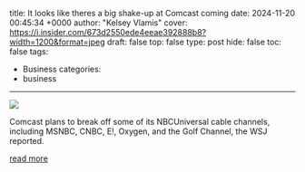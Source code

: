 title: It looks like theres a big shake-up at Comcast coming
date: 2024-11-20 00:45:34 +0000
author: "Kelsey Vlamis"
cover: https://i.insider.com/673d2550ede4eeae392888b8?width=1200&format=jpeg
draft: false
top: false
type: post
hide: false
toc: false
tags:
  - Business
categories:
  - business
---

![](https://i.insider.com/673d2550ede4eeae392888b8?width=1200&format=jpeg)

Comcast plans to break off some of its NBCUniversal cable channels, including MSNBC, CNBC, E!, Oxygen, and the Golf Channel, the WSJ reported.

[read more](https://www.businessinsider.com/comcast-breaking-off-cable-tv-assets-msnbc-cnbc-2024-11)
